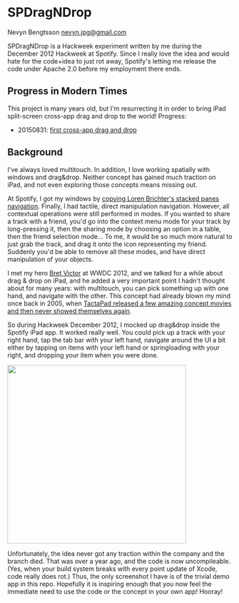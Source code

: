 SPDragNDrop
===========
Nevyn Bengtsson <nevyn.jpg@gmail.com>

SPDragNDrop is a Hackweek experiment written by me during the December 2012 Hackweek at Spotify. Since I really love the idea and would hate for the code+idea to just rot away, Spotify's letting me release the code under Apache 2.0 before my employment there ends.

Progress in Modern Times
------------------------

This project is many years old, but I'm resurrecting it in order to bring iPad split-screen cross-app drag and drop to the world! Progress:

* 20150831: [first cross-app drag and drop](https://lookback.io/watch/gFRLes3mS5CWRYqNN)

Background
----------

I've always loved multitouch. In addition, I love working spatially with windows and drag&drop. Neither concept has gained much traction on iPad, and not even exploring those concepts means missing out.

At Spotify, I got my windows by [copying Loren Brichter's stacked panes navigation](https://github.com/spotify/SPStackedNav). Finally, I had tactile, direct manipulation navigation. However, all contextual operations were still performed in modes. If you wanted to share a track with a friend, you'd go into the context menu mode for your track by long-pressing it, then the sharing mode by choosing an option in a table, then the friend selection mode... To me, it would be so much more natural to just grab the track, and drag it onto the icon representing my friend. Suddenly you'd be able to remove all these modes, and have direct manipulation of your objects.

I met my hero [Bret Victor](http://worrydream.com) at WWDC 2012, and we talked for a while about drag & drop on iPad, and he added a very important point I hadn't thought about for many years: with multitouch, you can pick something up with one hand, and navigate with the other. This concept had already blown my mind once back in 2005, when [TactaPad released a few amazing concept movies and then never showed themselves again](http://www.tactiva.com/tactadrawmovielarge.html).

So during Hackweek December 2012, I mocked up drag&drop inside the Spotify iPad app. It worked really well. You could pick up a track with your right hand, tap the tab bar with your left hand, navigate around the UI a bit either by tapping on items with your left hand or springloading with your right, and dropping your item when you were done.

<img src="https://dl.dropboxusercontent.com/u/6775/dragndrop.gif" width=400/>

Unfortunately, the idea never got any traction within the company and the branch died. That was over a year ago, and the code is now uncompileable. (Yes, when your build system breaks with every point update of Xcode, code really does rot.) Thus, the only screenshot I have is of the trivial demo app in this repo. Hopefully it is inspiring enough that you now feel the immediate need to use the code or the concept in your own app! Hooray!
